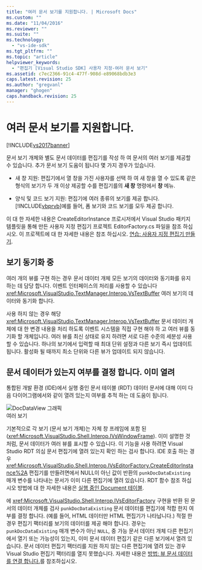 ```yaml
---
title: "여러 문서 보기를 지원합니다. | Microsoft Docs"
ms.custom: ""
ms.date: "11/04/2016"
ms.reviewer: ""
ms.suite: ""
ms.technology: 
  - "vs-ide-sdk"
ms.tgt_pltfrm: ""
ms.topic: "article"
helpviewer_keywords: 
  - "편집기 [Visual Studio SDK] 사용자 지정-여러 문서 보기"
ms.assetid: c7ec2366-91c4-477f-908d-e89068bdb3e3
caps.latest.revision: 25
ms.author: "gregvanl"
manager: "ghogen"
caps.handback.revision: 25
---
```

# 여러 문서 보기를 지원합니다.
[!INCLUDE[vs2017banner](../code-quality/includes/vs2017banner.md)]

문서 보기 개체와 별도 문서 데이터를 편집기를 작성 하 여 문서의 여러 보기를 제공할 수 있습니다.  추가 문서 보기 도움이 됩니다 몇 가지 경우가 있습니다.  
  
-   새 창 지원: 편집기에서 열 창을 가진 사용자를 선택 하 여 새 창을 열 수 있도록 같은 형식의 보기가 두 개 이상 제공할 수를 편집기를의  **새 창** 명령에서  **창** 메뉴.  
  
-   양식 및 코드 보기 지원: 편집기에 여러 종류의 보기를 제공 합니다.  [!INCLUDE[vbprvb](../code-quality/includes/vbprvb_md.md)]예를 들어, 폼 보기와 코드 보기를 모두 제공 합니다.  
  
 이 대 한 자세한 내용은 CreateEditorInstance 프로시저에서 Visual Studio 패키지 템플릿을 통해 만든 사용자 지정 편집기 프로젝트 EditorFactory.cs 파일을 참조 하십시오.  이 프로젝트에 대 한 자세한 내용은 참조 하십시오. [연습: 사용자 지정 편집기 만들기](../extensibility/walkthrough-creating-a-custom-editor.md).  
  
## 보기 동기화 중  
 여러 개의 뷰를 구현 하는 경우 문서 데이터 개체 모든 보기의 데이터와 동기화를 유지 하는 데 담당 합니다.  이벤트 인터페이스의 처리를 사용할 수 있습니다 <xref:Microsoft.VisualStudio.TextManager.Interop.VsTextBuffer> 여러 보기의 데이터와 동기화 합니다.  
  
 사용 하지 않는 경우 해당 <xref:Microsoft.VisualStudio.TextManager.Interop.VsTextBuffer> 문서 데이터 개체에 대 한 변경 내용을 처리 하도록 이벤트 시스템을 직접 구현 해야 하 고 여러 뷰를 동기화 할 개체입니다.  여러 뷰를 최신 상태로 유지 하려면 서로 다른 수준의 세분성 사용할 수 있습니다.  하나의 보기에서 입력할 때 최대 단위 설정과 다른 보기 즉시 업데이트 됩니다.  활성화 될 때까지 최소 단위와 다른 뷰가 업데이트 되지 않습니다.  
  
## 문서 데이터가 있는지 여부를 결정 합니다. 이미 열려  
 통합된 개발 환경 \(IDE\)에서 실행 중인 문서 테이블 \(RDT\) 데이터 문서에 대해 이미 다음 다이어그램에서와 같이 열려 있는지 여부를 추적 하는 데 도움이 됩니다.  
  
 ![DocDataView 그래픽](~/docs/extensibility/media/docdataview.gif "Docdataview")  
여러 보기  
  
 기본적으로 각 보기 \(문서 보기 개체\)는 자체 창 프레임에 포함 된 \(<xref:Microsoft.VisualStudio.Shell.Interop.IVsWindowFrame>\).  이미 설명한 것 처럼, 문서 데이터가 여러 뷰를 표시할 수 있습니다.  이 기능을 사용 하려면 Visual Studio RDT 의심 문서 편집기에 열려 있는지 확인 하는 검사 합니다.  IDE 호출 하는 경우 <xref:Microsoft.VisualStudio.Shell.Interop.IVsEditorFactory.CreateEditorInstance%2A> 편집기를 만들려면에서 NULL이 아닌 값이 반환의 `punkDocDataExisting` 매개 변수를 나타내는 문서가 이미 다른 편집기에 열려 있습니다.  RDT 함수 참조 하십시오 방법에 대 한 자세한 내용은 [실행 중인 Document 테이블](../extensibility/internals/running-document-table.md).  
  
 에 <xref:Microsoft.VisualStudio.Shell.Interop.IVsEditorFactory> 구현을 반환 된 문서의 데이터 개체를 검사 `punkDocDataExisting` 문서 데이터를 편집기에 적합 한지 여부를 결정 합니다.  \(예를 들어, HTML 데이터만 HTML 편집기가 나타납니다.\) 적절 한 경우 편집기 팩터리를 보기의 데이터를 제공 해야 합니다.  경우는 `punkDocDataExisting` 매개 변수가 아닌 `NULL`, 중 가능 문서 데이터 개체 다른 편집기에서 열기 또는 가능성이 있는지, 이미 문서 데이터 편집기 같은 다른 보기에서 열려 있습니다.  문서 데이터 편집기 팩터리를 지원 하지 않는 다른 편집기에 열려 있는 경우 Visual Studio 편집기 팩터리를 열지 못했습니다.  자세한 내용은 [방법: 뷰 문서 데이터를 연결 합니다.](../extensibility/how-to-attach-views-to-document-data.md)를 참조하십시오.
